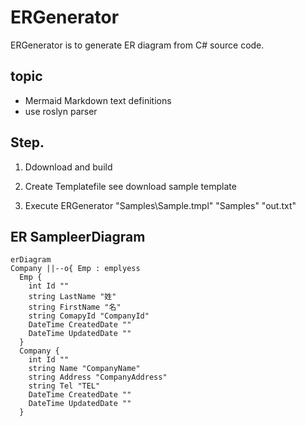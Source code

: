 # ERGenerator
ERGenerator is to generate ER diagram from C# source code.
## topic
* Mermaid Markdown text definitions
* use roslyn parser 
## Step.
1. Ddownload and build

2. Create Templatefile
 see download sample template
3. Execute
ERGenerator "Samples\Sample.tmpl" "Samples" "out.txt"
## ER SampleerDiagram
```mermaid
erDiagram
Company ||--o{ Emp : emplyess
  Emp {
    int Id ""
    string LastName "姓"
    string FirstName "名"
    string ComapyId "CompanyId"
    DateTime CreatedDate ""
    DateTime UpdatedDate ""
  }
  Company {
    int Id ""
    string Name "CompanyName"
    string Address "CompanyAddress"
    string Tel "TEL"
    DateTime CreatedDate ""
    DateTime UpdatedDate ""
  }
```
